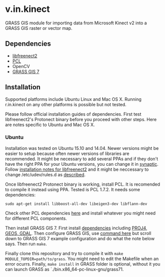 # v.in.kinect
GRASS GIS module for importing data from Microsoft Kinect v2 into a GRASS GIS raster or vector map.

## Dependencies
 * [libfreenect2](https://github.com/OpenKinect/libfreenect2)
 * [PCL](pointclouds.org)
 * OpenCV
 * [GRASS GIS 7](grass.osgeo.org)

## Installation
Supported platforms include Ubuntu Linux and Mac OS X. Running r.in.kinect on any other platforms is possible but not tested.

Please follow official installation guides of dependencies. First test libfreenect2's Protonect binary before you proceed with other steps. Here are notes specific to Ubuntu and Mac OS X.

### Ubuntu
Installation was tested on Ubuntu 15.10 and 14.04. Newer versions might be easier to setup because often newer versions of libraries are recommended. It might be necessary to add several PPAs and if they don't have the right PPA for your Ubuntu versions, you can change it in [synaptic](http://askubuntu.com/a/293210). Follow [installation notes for libfreenect2](https://github.com/OpenKinect/libfreenect2#debianubuntu-1404) and it might be neccessary to change /etc/udev/rules.d as [described](https://github.com/OpenKinect/libfreenect2#protonect-complains-about-no-device-connected-or-failure-opening-device).

Once libfreenect2 Protonect binary is working, install PCL. It is recomended to compile it instead using PPA. Tested is PCL 1.7.2. It needs some dependencies:

    sudo apt-get install libboost-all-dev libeigen3-dev libflann-dev
  
Check other PCL dependencies [here](http://pointclouds.org/documentation/tutorials/compiling_pcl_posix.php) and install whatever you might need for different PCL components.

Then install GRASS GIS 7. First install [dependencies](https://grasswiki.osgeo.org/wiki/Compile_and_Install_Ubuntu#Current_stable_Ubuntu_version) including [PROJ4, GEOS, GDAL](https://grasswiki.osgeo.org/wiki/Compile_and_Install_Ubuntu#Using_pre-compiled_dev_Packages_for_PROJ.4.2C_GEOS_and_GDAL). Then configure GRASS GIS, use [command here](https://grasswiki.osgeo.org/wiki/Compile_and_Install_Ubuntu#GRASS_GIS) but scroll down to GRASS GIS 7 example configuration and do what the note below says. Then run `make`.

Finally clone this repository and try to compile it with `make MODULE_TOPDIR=path/to/grass`. You might need to edit the Makefile when an error ocurrs. Finally, `make install` in GRASS folder is optional, without it you can launch GRASS as `./bin.x86_64-pc-linux-gnu/grass71.





